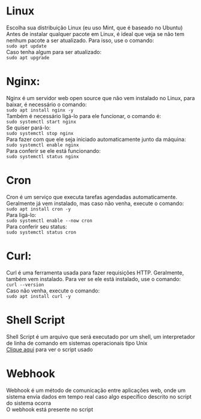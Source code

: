 # Linux
Escolha sua distribuição Linux (eu uso Mint, que é baseado no Ubuntu)  
Antes de instalar qualquer pacote em Linux, é ideal que veja se não tem nenhum pacote a ser atualizado. Para isso, use o comando:  
```sudo apt update```  
Caso tenha algum para ser atualizado:  
```sudo apt upgrade```   
# Nginx:
Nginx é um servidor web open source que não vem instalado no Linux, para baixar, é necessário o comando:  
```sudo apt install nginx -y```  
Também é necessário ligá-lo para ele funcionar, o comando é:  
```sudo systemctl start nginx```  
Se quiser pará-lo:  
```sudo systemctl stop nginx```  
Para fazer com que ele seja iniciado automaticamente junto da máquina:  
```sudo systemctl enable nginx```  
Para conferir se ele está funcionando:  
```sudo systemctl status nginx```
# Cron
Cron é um serviço que executa tarefas agendadas automaticamente. Geralmente já vem instalado, mas caso não venha, execute o comando:  
```sudo apt install cron -y```  
Para ligá-lo:  
```sudo systemctl enable --now cron```  
Para conferir seu status:  
```sudo systemctl status cron```   
# Curl:
Curl é uma ferramenta usada para fazer requisições HTTP. Geralmente, também vem instalado. Para ver se ele está instalado, use o comando:  
```curl --version```  
Caso não venha, execute o comando:  
```sudo apt install curl -y```  
# Shell Script
Shell Script é um arquivo que será executado por um shell, um interpretador de linha de comando em sistemas operacionais tipo Unix  
[Clique aqui](monitorar_site.sh) para ver o script usado  
# Webhook
Webhook é um método de comunicação entre aplicações web, onde um sistema envia dados em tempo real caso algo específico descrito no script do sistema ocorra  
O webhook está presente no script

